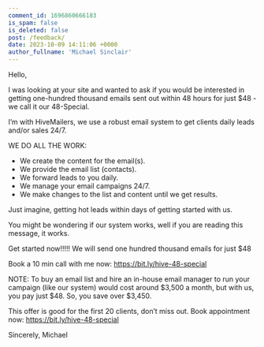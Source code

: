 ```yaml
---
comment_id: 1696860666183
is_spam: false
is_deleted: false
post: /feedback/
date: 2023-10-09 14:11:06 +0000
author_fullname: 'Michael Sinclair'
---
```


Hello,
  
I was looking at your site and wanted to ask if you would be interested in getting one-hundred thousand emails sent out within 48 hours for just $48 - we call it our 48-Special.
 
I’m with HiveMailers, we use a robust email system to get clients daily leads and/or sales 24/7.
 
WE DO ALL THE WORK:

- We create the content for the email(s).
- We provide the email list (contacts).
- We forward leads to you daily.
- We manage your email campaigns 24/7.
- We make changes to the list and content until we get results.

Just imagine, getting hot leads within days of getting started with us. 

You might be wondering if our system works, well if you are reading this message, it works. 

Get started now!!!!! We will send one hundred thousand emails for just $48 
  
Book a 10 min call with me now: https://bit.ly/hive-48-special

NOTE: To buy an email list and hire an in-house email manager to run your campaign (like our system) would cost around $3,500 a month, but with us, you pay just $48. So, you save over $3,450.

This offer is good for the first 20 clients, don’t miss out.  Book appointment now: https://bit.ly/hive-48-special

Sincerely,
Michael
